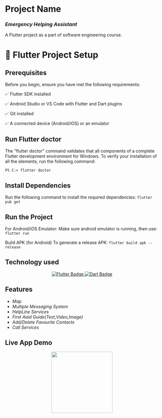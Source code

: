 
# **Project Name**

### *Emergency Helping Assistant*

A Flutter project as a part of software engineering course.

# 🚀 Flutter Project Setup
## Prerequisites
Before you begin, ensure you have met the following requirements:

✅ Flutter SDK installed

✅ Android Studio or VS Code with Flutter and Dart plugins

✅ Git installed

✅ A connected device (Android/iOS) or an emulator

## Run Flutter doctor

The "flutter doctor" command validates that all components of a complete Flutter development environment for Windows. To verify your installation of all the elements, run the following command:

``PS C:> flutter doctor`` 

## Install Dependencies
Run the following command to install the required dependencies:
``flutter pub get``

## Run the Project
For Android/iOS Emulator:
Make sure android emulator is running, then use:
``flutter run``

Build APK (for Android)
To generate a release APK:
```flutter build apk --release```





## Technology used

<div id="badges" align = "center">
  <a href="https://flutter.dev/?gclid=Cj0KCQjwidSWBhDdARIsAIoTVb1hFezjDm0JJtHWNxz4pIUygGkz3Y5muVXzJwC9MNA7lUVN-xqDlNsaAmOyEALw_wcB&gclsrc=aw.ds">
    <img src="https://img.shields.io/badge/Flutter-blue?style=for-the-badge&logo=flutter&logoColor=white" alt="Flutter Badge"/>
  </a>
  <a href="https://dart.dev/guides">
     <img src="https://img.shields.io/badge/Dart-red?style=for-the-badge&logo=dart&logoColor=white" alt="Dart Badge"/>
  </a>
</div>

## Features
- *Map*
- *Multiple Messaging System*
- *HelpLine Services*
- *First Aaid Guide(Text,Video,Image)*
- *Add/Delete Favourite Contacts*
- *Call Services*

## Live App Demo
<div id="header" align="center">
  <img src="https://media.giphy.com/media/iTWomlMFQXIA5DN0VZ/giphy.gif" width="200"/>
</div>





